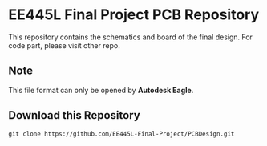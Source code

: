 # EE445L Final Project PCB Repository
This repository contains the schematics and board of the final design. For code part, please visit other repo.
## Note
This file format can only be opened by __Autodesk Eagle__.
## Download this Repository
```git clone https://github.com/EE445L-Final-Project/PCBDesign.git```


